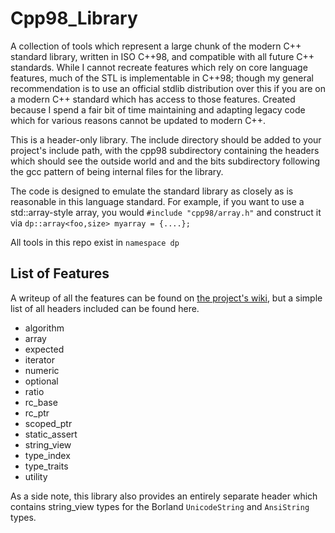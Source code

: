 # Cpp98_Library
A collection of tools which represent a large chunk of the modern C++ standard library, written in ISO C++98, and compatible with all future C++ standards. While I cannot recreate features which rely on core language features, much of the STL is implementable in C++98; though my general recommendation is to use an official stdlib distribution over this if you are on a modern C++ standard which has access to those features.
Created because I spend a fair bit of time maintaining and adapting legacy code which for various reasons cannot be updated to modern C++.

This is a header-only library. The include directory should be added to your project's include path, with the cpp98 subdirectory containing the headers which should see the outside world and and the bits subdirectory following the gcc pattern of being internal files for the library.

The code is designed to emulate the standard library as closely as is reasonable in this language standard. For example, if you want to use a std::array-style array, you would `#include "cpp98/array.h"` and construct it via `dp::array<foo,size> myarray = {....};`

All tools in this repo exist in `namespace dp`

## List of Features

A writeup of all the features can be found on [the project's wiki](https://github.com/DryPerspective/Cpp98_Library/wiki), but a simple list of all headers included can be found here.

* algorithm
* array
* expected 
* iterator
* numeric
* optional 
* ratio
* rc_base 
* rc_ptr 
* scoped_ptr
* static_assert 
* string_view
* type_index
* type_traits 
* utility

As a side note, this library also provides an entirely separate header which contains string_view types for the Borland `UnicodeString` and `AnsiString` types.



